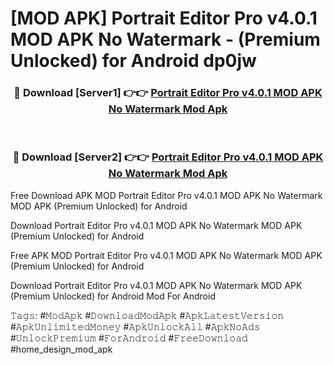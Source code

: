 # [MOD APK] Portrait Editor Pro v4.0.1 MOD APK No Watermark - (Premium Unlocked) for Android dp0jw



<div align="center">
<h3>🔴 Download [Server1] 👉👉 <a href="https://momento.my/?title=Portrait_Editor_Pro_v4.0.1_MOD_APK_No_Watermark">Portrait Editor Pro v4.0.1 MOD APK No Watermark Mod Apk</a></h3><br>

<h3>🔴 Download [Server2] 👉👉 <a href="https://momento.my/?title=Portrait_Editor_Pro_v4.0.1_MOD_APK_No_Watermark">Portrait Editor Pro v4.0.1 MOD APK No Watermark Mod Apk</a></h3>
</div>



Free Download APK MOD Portrait Editor Pro v4.0.1 MOD APK No Watermark MOD APK (Premium Unlocked) for Android

Download Portrait Editor Pro v4.0.1 MOD APK No Watermark MOD APK (Premium Unlocked) for Android

Free APK MOD Portrait Editor Pro v4.0.1 MOD APK No Watermark MOD APK (Premium Unlocked) for Android

Download Portrait Editor Pro v4.0.1 MOD APK No Watermark MOD APK (Premium Unlocked) for Android Mod For Android

𝚃𝚊𝚐𝚜: #𝙼𝚘𝚍𝙰𝚙𝚔 #𝙳𝚘𝚠𝚗𝚕𝚘𝚊𝚍𝙼𝚘𝚍𝙰𝚙𝚔 #𝙰𝚙𝚔𝙻𝚊𝚝𝚎𝚜𝚝𝚅𝚎𝚛𝚜𝚒𝚘𝚗 #𝙰𝚙𝚔𝚄𝚗𝚕𝚒𝚖𝚒𝚝𝚎𝚍𝙼𝚘𝚗𝚎𝚢 #𝙰𝚙𝚔𝚄𝚗𝚕𝚘𝚌𝚔𝙰𝚕𝚕 #𝙰𝚙𝚔𝙽𝚘𝙰𝚍𝚜 #𝚄𝚗𝚕𝚘𝚌𝚔𝙿𝚛𝚎𝚖𝚒𝚞𝚖 #𝙵𝚘𝚛𝙰𝚗𝚍𝚛𝚘𝚒𝚍 #𝙵𝚛𝚎𝚎𝙳𝚘𝚠𝚗𝚕𝚘𝚊𝚍 #home_design_mod_apk
